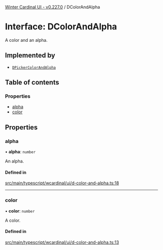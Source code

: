 [Winter Cardinal UI - v0.227.0](../index.md) / DColorAndAlpha

# Interface: DColorAndAlpha

A color and an alpha.

## Implemented by

- [`DPickerColorAndAlpha`](../classes/DPickerColorAndAlpha.md)

## Table of contents

### Properties

- [alpha](DColorAndAlpha.md#alpha)
- [color](DColorAndAlpha.md#color)

## Properties

### alpha

• **alpha**: `number`

An alpha.

#### Defined in

[src/main/typescript/wcardinal/ui/d-color-and-alpha.ts:18](https://github.com/winter-cardinal/winter-cardinal-ui/blob/v0.227.0/src/main/typescript/wcardinal/ui/d-color-and-alpha.ts#L18)

___

### color

• **color**: `number`

A color.

#### Defined in

[src/main/typescript/wcardinal/ui/d-color-and-alpha.ts:13](https://github.com/winter-cardinal/winter-cardinal-ui/blob/v0.227.0/src/main/typescript/wcardinal/ui/d-color-and-alpha.ts#L13)
